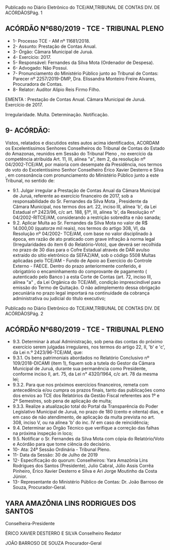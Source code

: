 Publicado  no  Diário  Eletrônico do TCE/AM,TRIBUNAL DE CONTAS DIV. DE ACÓRDÃOSPág. 1

## ACÓRDÃO Nº680/2019 - TCE - TRIBUNAL PLENO

- 1- Processo TCE - AM nº 11681/2018.
- 2- Assunto: Prestação de Contas Anual.
- 3- Órgão: Câmara Municipal de Juruá.
- 4- Exercício: 2017.
- 5- Responsável: Fernandes da Silva Mota (Ordenador de Despesa).
- 6- Advogado: Não Possui.
- 7- Pronunciamento  do  Ministério  Público  junto  ao  Tribunal  de  Contas: Parecer  nº 2257/2019-DMP, Dra. Elissandra Monteiro Freire Alvares, Procuradora de Contas.
- 8- Relator: Auditor Alípio Reis Firmo Filho.

EMENTA : Prestação  de  Contas  Anual. Câmara Municipal de Juruá. Exercício de 2017.

Irregularidade. Multa. Determinação. Notificação.

## 9- ACÓRDÃO:

Vistos, relatados e discutidos estes autos acima identificados, ACORDAM os Excelentíssimos Senhores Conselheiros do Tribunal de Contas do Estado do Amazonas, reunidos em Sessão do Tribunal Pleno , no exercício da competência atribuída Art. 11, III, alínea  "a",  item  2,  da  resolução  nº  04/2002-TCE/AM, por  maioria  com  desempate  da Presidência, nos  termos  do  voto  do  Excelentíssimo  Senhor  Conselheiro  Érico  Xavier Desterro e Silva , em consonância com pronunciamento do Ministério Público junto a este Tribunal, no sentido de:

- 9.1. Julgar irregular a Prestação de Contas Anual da Câmara Municipal de Juruá, referente ao exercício financeiro de 2017, sob a responsabilidade do Sr. Fernandes da Silva Mota , Presidente da Câmara Municipal, nos termos dos art. 22, inciso III, alínea 'b', da Lei Estadual nº 2423/96, c/c art. 188,  §1º,  III, alínea  'b', da  Resolução  n°  04/2002-RITCE/AM, considerando a restrição sobredita e não sanada;
- 9.2. Aplicar  Multa ao Sr.  Fernandes  da  Silva  Mota no  valor  de R$ 14.000,00 (quatorze  mil  reais), nos  termos  do  artigo  308,  VI,  da Resolução  nº  04/2002-  TCE/AM,  com  base  no  valor  disciplinado  à época,  em  razão  de  ato  praticado com  grave  infração  à  norma legal (Irregularidades  do  item  6  do Relatório-Voto),  que  deverá  ser recolhida  no  prazo  de  30  dias  para  o  Cofre  Estadual  através  de  DAR avulso extraído do sítio eletrônico da SEFAZ/AM, sob o código 5508  Multas  aplicadas  pelo  TCE/AM  -  Fundo  de  Apoio  ao  Exercício  do Controle Externo - FAECE. Dentro do prazo anteriormente conferido, é obrigatório o encaminhamento do comprovante de pagamento ( autenticado  pelo  Banco )  a  esta  Corte  de  Contas  (art.  72,  inciso  III, alínea "a" , da Lei Orgânica do TCE/AM), condição imprescindível para emissão do Termo de Quitação. O não adimplemento dessa obrigação pecuniária no  prazo  legal importará na  continuidade  da  cobrança administrativa ou judicial do título executivo;

Publicado  no  Diário  Eletrônico do TCE/AM,TRIBUNAL DE CONTAS DIV. DE ACÓRDÃOSPág. 2

## ACÓRDÃO Nº680/2019 - TCE - TRIBUNAL PLENO

- 9.3. Determinar à  atual  Administração,  sob  pena  das  contas  do  próximo exercício serem julgadas irregulares, nos termos do artigo 22, II, 'b' e 'c', da Lei n.º 2423/96-TCE/AM, que:
- 9.3.1. Os  bens  patrimoniais  abordados  no  Relatório  Conclusivo  nº 109/2018-DICAMI  (item  1),  fiquem  sob  a  tutela  do  Gestor  da  Câmara Municipal de Juruá, durante sua permanência como Presidente, conforme inciso II, art. 75, da Lei n° 4320/1964, c/c art. 78 da mesma lei;
- 9.3.2. Para  que  nos  próximos  exercícios financeiros, remeta  com antecedência e/ou cumpra os prazos finais, tanto das publicações como dos envios ao TCE dos Relatórios da Gestão Fiscal referentes aos 1º e 2º Semestres, sob pena de aplicação de multa;
- 9.3.3. Realize  a  atualização  total  do  Portal  da  Transparência  do  Poder Legislativo Municipal de Juruá, no prazo de 180 (cento e oitenta) dias, e em caso de não atendimento, de aplicação da multa prevista no art. 308, inciso V, ou na alínea 'b' do inc. IV em caso de reincidência;
- 9.4. Determinar ao  Órgão  Técnico  que  verifique  a  correção  das  falhas  na próxima inspeção in loco;
- 9.5. Notificar o Sr. Fernandes da Silva Mota com cópia do Relatório/Voto e Acórdão para que tome ciência do decisório.
- 10-  Ata: 24ª Sessão Ordinária - Tribunal Pleno.
- 11-  Data da Sessão: 30 de Julho de 2019
- 12-  Especificação  do  quorum: Conselheiros: Yara  Amazônia  Lins  Rodrigues  dos Santos (Presidente), Julio Cabral, Júlio Assis Corrêa Pinheiro, Érico Xavier Desterro e Silva e Ari Jorge Moutinho da Costa Júnior.
- 13-  Representante  do  Ministério  Público  de  Contas: Dr. João  Barroso  de  Souza, Procurador-Geral.

## YARA AMAZÔNIA LINS RODRIGUES DOS SANTOS

Conselheira-Presidente

ÉRICO XAVIER DESTERRO E SILVA Conselheiro Redator

JOÃO BARROSO DE SOUZA Procurador-Geral